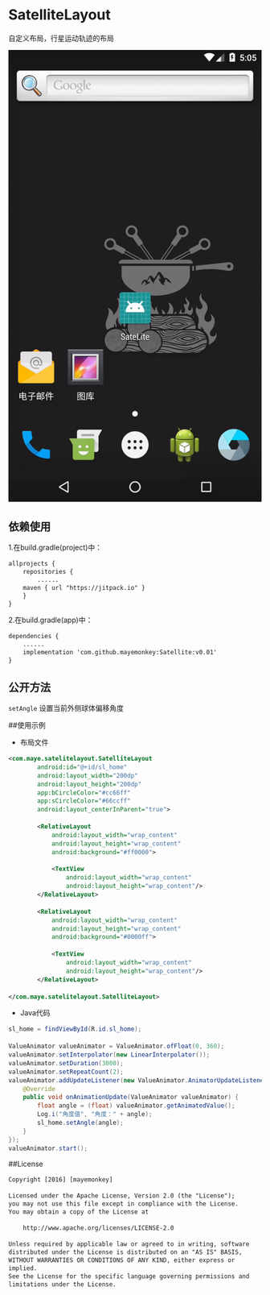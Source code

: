 # SatelliteLayout

自定义布局，行星运动轨迹的布局

![效果演示](https://github.com/mayemonkey/Satellite/blob/master/sample.gif)

## 依赖使用
1.在build.gradle(project)中：
```
allprojects {
    repositories {
        ......
	maven { url "https://jitpack.io" }
    }
}
```
2.在build.gradle(app)中：
```
dependencies {
    ......
    implementation 'com.github.mayemonkey:Satellite:v0.01'
}
```

## 公开方法
```setAngle```                           设置当前外侧球体偏移角度
 

##使用示例

- 布局文件

```xml
<com.maye.satelitelayout.SatelliteLayout
        android:id="@+id/sl_home"
        android:layout_width="200dp"
        android:layout_height="200dp"
        app:bCircleColor="#cc66ff"
        app:sCircleColor="#66ccff"
        android:layout_centerInParent="true">

        <RelativeLayout
            android:layout_width="wrap_content"
            android:layout_height="wrap_content"
            android:background="#ff0000">

            <TextView
                android:layout_width="wrap_content"
                android:layout_height="wrap_content"/>
        </RelativeLayout>

        <RelativeLayout
            android:layout_width="wrap_content"
            android:layout_height="wrap_content"
            android:background="#0000ff">

            <TextView
                android:layout_width="wrap_content"
                android:layout_height="wrap_content"/>
        </RelativeLayout>

</com.maye.satelitelayout.SatelliteLayout>
```

- Java代码

```Java
sl_home = findViewById(R.id.sl_home);

ValueAnimator valueAnimator = ValueAnimator.ofFloat(0, 360);
valueAnimator.setInterpolator(new LinearInterpolator());
valueAnimator.setDuration(3000);
valueAnimator.setRepeatCount(2);
valueAnimator.addUpdateListener(new ValueAnimator.AnimatorUpdateListener() {
    @Override
    public void onAnimationUpdate(ValueAnimator valueAnimator) {
        float angle = (float) valueAnimator.getAnimatedValue();
        Log.i("角度值", "角度：" + angle);
        sl_home.setAngle(angle);
    }
});
valueAnimator.start();
```

##License
```
Copyright [2016] [mayemonkey]

Licensed under the Apache License, Version 2.0 (the "License");
you may not use this file except in compliance with the License.
You may obtain a copy of the License at

    http://www.apache.org/licenses/LICENSE-2.0

Unless required by applicable law or agreed to in writing, software
distributed under the License is distributed on an "AS IS" BASIS,
WITHOUT WARRANTIES OR CONDITIONS OF ANY KIND, either express or implied.
See the License for the specific language governing permissions and
limitations under the License.
```
